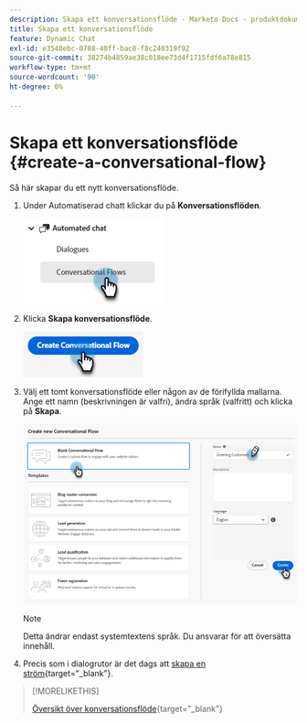```yaml
---
description: Skapa ett konversationsflöde - Marketo Docs - produktdokumentation
title: Skapa ett konversationsflöde
feature: Dynamic Chat
exl-id: e3548ebc-0788-48ff-bac8-f8c240319f92
source-git-commit: 38274b4859ae38c018ee73d4f1715fdf6a78e815
workflow-type: tm+mt
source-wordcount: '90'
ht-degree: 0%

---
```


# Skapa ett konversationsflöde {#create-a-conversational-flow}

Så här skapar du ett nytt konversationsflöde.

1. Under Automatiserad chatt klickar du på **Konversationsflöden**.

   ![](assets/create-a-conversational-flow-1.png)

1. Klicka **Skapa konversationsflöde**.

   ![](assets/create-a-conversational-flow-2.png)

1. Välj ett tomt konversationsflöde eller någon av de förifyllda mallarna. Ange ett namn (beskrivningen är valfri), ändra språk (valfritt) och klicka på **Skapa**.

   ![](assets/create-a-conversational-flow-3.png)

   >[!NOTE]
   >
   >Detta ändrar endast systemtextens språk. Du ansvarar för att översätta innehåll.

1. Precis som i dialogrutor är det dags att [skapa en ström](/help/marketo/product-docs/demand-generation/dynamic-chat/automated-chat/stream-designer.md#create-a-stream){target="_blank"}.

>[!MORELIKETHIS]
>
>[Översikt över konversationsflöde](/help/marketo/product-docs/demand-generation/dynamic-chat/automated-chat/conversational-flow-overview.md){target="_blank"}
